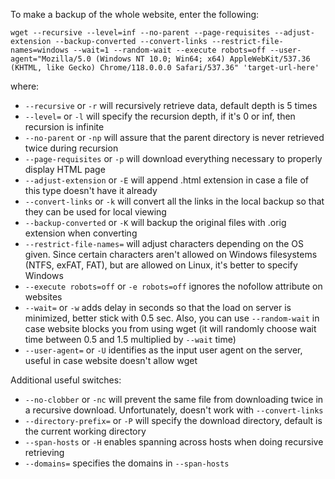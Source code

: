 To make a backup of the whole website, enter the following:

```
wget --recursive --level=inf --no-parent --page-requisites --adjust-extension --backup-converted --convert-links --restrict-file-names=windows --wait=1 --random-wait --execute robots=off --user-agent="Mozilla/5.0 (Windows NT 10.0; Win64; x64) AppleWebKit/537.36 (KHTML, like Gecko) Chrome/118.0.0.0 Safari/537.36" 'target-url-here'
```

where:

- `--recursive` or `-r` will recursively retrieve data, default depth is 5 times
- `--level=` or `-l` will specify the recursion depth, if it's 0 or inf, then recursion is infinite
- `--no-parent` or `-np` will assure that the parent directory is never retrieved twice during recursion
- `--page-requisites` or `-p` will download everything necessary to properly display HTML page
- `--adjust-extension` or `-E` will append .html extension in case a file of this type doesn't have it already
- `--convert-links` or `-k` will convert all the links in the local backup so that they can be used for local viewing
- `--backup-converted` or `-K` will backup the original files with .orig extension when converting
- `--restrict-file-names=` will adjust characters depending on the OS given. Since certain characters aren't allowed on Windows filesystems (NTFS, exFAT, FAT), but are allowed on Linux, it's better to specify Windows
- `--execute robots=off` or `-e robots=off` ignores the nofollow attribute on websites
- `--wait=` or `-w` adds delay in seconds so that the load on server is minimized, better stick with 0.5 sec. Also, you can use `--random-wait` in case website blocks you from using wget (it will randomly choose wait time between 0.5 and 1.5 multiplied by `--wait` time)
- `--user-agent=` or `-U` identifies as the input user agent on the server, useful in case website doesn't allow wget


Additional useful switches:

- `--no-clobber` or `-nc` will prevent the same file from downloading twice in a recursive download. Unfortunately, doesn't work with `--convert-links`
- `--directory-prefix=` or `-P` will specify the download directory, default is the current working directory
- `--span-hosts` or `-H` enables spanning across hosts when doing recursive retrieving
- `--domains=` specifies the domains in `--span-hosts`